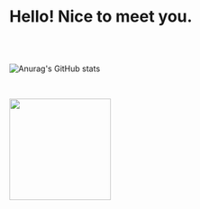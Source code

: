 
<h1>Hello! Nice to meet you.</h1>


<br/>
<br/>



![Anurag's GitHub stats](https://github-readme-stats.vercel.app/api?username=iris-starry&show_icons=true&theme=dracula) 

<br/>

<a href="https://github.com/iris-starry"><img align="center" style="height:180px" src="https://github-readme-stats.vercel.app/api/top-langs/?username=imysh578&layout=compact&theme=nord&hide_border=true" /></a> 
